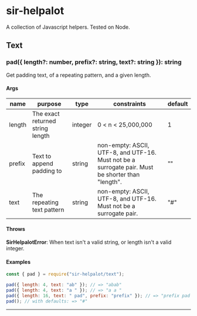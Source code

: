 # sir-helpalot

A collection of Javascript helpers. Tested on Node.

## Text

### pad({ length?: number, prefix?: string, text?: string }): string

Get padding text, of a repeating pattern, and a given length.

#### Args

| name   | purpose                          | type    | constraints                                                                                       | default |
| ------ | -------------------------------- | ------- | ------------------------------------------------------------------------------------------------- | ------- |
| length | The exact returned string length | integer | 0 < n < 25,000,000                                                                                | 1       |
| prefix | Text to append padding to        | string  | non-empty: ASCII, UTF-8, and UTF-16. Must not be a surrogate pair. Must be shorter than "length". | ""      |
| text   | The repeating text pattern       | string  | non-empty: ASCII, UTF-8, and UTF-16. Must not be a surrogate pair.                                | "#"     |

#### Throws

**SirHelpalotError**: When text isn't a valid string, or length isn't a valid integer.

#### Examples

```js
const { pad } = require("sir-helpalot/text");

pad({ length: 4, text: "ab" }); // => "abab"
pad({ length: 4, text: "a " }); // => "a a "
pad({ length: 16, text: " pad", prefix: "prefix" }); // => "prefix pad pad p"
pad(); // with defaults: => "#"
```

---

